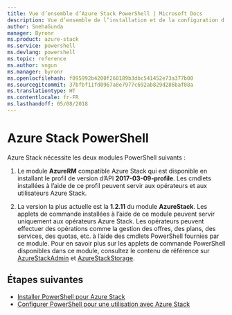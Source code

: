 ```yaml
---
title: Vue d’ensemble d’Azure Stack PowerShell | Microsoft Docs
description: Vue d’ensemble de l’installation et de la configuration d’Azure Stack PowerShell.
author: SnehaGunda
manager: Byronr
ms.product: azure-stack
ms.service: powershell
ms.devlang: powershell
ms.topic: reference
ms.author: sngun
ms.manager: byronr
ms.openlocfilehash: f895992b4200f260189b3dbc541452e73a377b00
ms.sourcegitcommit: 37bfbf11fd0967a8e7977c692ab829d286baf88a
ms.translationtype: HT
ms.contentlocale: fr-FR
ms.lasthandoff: 05/08/2018
---
```

# <a name="azure-stack-powershell"></a>Azure Stack PowerShell

Azure Stack nécessite les deux modules PowerShell suivants :  

1. Le module **AzureRM** compatible Azure Stack qui est disponible en installant le profil de version d’API **2017-03-09-profile**. Les cmdlets installées à l’aide de ce profil peuvent servir aux opérateurs et aux utilisateurs Azure Stack.

2. La version la plus actuelle est la **1.2.11** du module **AzureStack**. Les applets de commande installées à l’aide de ce module peuvent servir uniquement aux opérateurs Azure Stack. Les opérateurs peuvent effectuer des opérations comme la gestion des offres, des plans, des services, des quotas, etc. à l’aide des cmdlets PowerShell fournies par ce module. Pour en savoir plus sur les applets de commande PowerShell disponibles dans ce module, consultez le contenu de référence sur [AzureStackAdmin](https://docs.microsoft.com/powershell/module/azurerm.azurestackadmin/?view=azurestackps-1.2.11#azurerm.azurestackadmin) et [AzureStackStorage](https://docs.microsoft.com/powershell/module/azurerm.azurestackstorage/?view=azurestackps-1.2.11#azurerm.azurestackstorage).

## <a name="next-steps"></a>Étapes suivantes

* [Installer PowerShell pour Azure Stack](https://docs.microsoft.com/azure/azure-stack/azure-stack-powershell-install?view=azurestackps-1.2.9&toc=%2fpowershell%2fmodule%2ftoc.json%3fview%3dazurestackps-1.2.9&view=azurestackps-1.2.9)
* [Configurer PowerShell pour une utilisation avec Azure Stack](https://docs.microsoft.com/azure/azure-stack/azure-stack-powershell-configure?view=azurestackps-1.2.9&toc=%2fpowershell%2fmodule%2ftoc.json%3fview%3dazurestackps-1.2.9&view=azurestackps-1.2.9)
